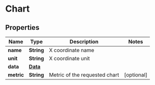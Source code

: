 

# Chart


## Properties

| Name | Type | Description | Notes |
|------------ | ------------- | ------------- | -------------|
|**name** | **String** | X coordinate name |  |
|**unit** | **String** | X coordinate unit |  |
|**data** | [**Data**](Data.md) |  |  |
|**metric** | **String** | Metric of the requested chart |  [optional] |




